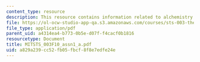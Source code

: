 ```yaml
---
content_type: resource
description: This resource contains information related to alchemistry.
file: https://ol-ocw-studio-app-qa.s3.amazonaws.com/courses/sts-003-the-rise-of-modern-science-fall-2010/a829a239cc52fb05fbcf8f8e7edfe24e_MITSTS_003F10_assn1_a.pdf
file_type: application/pdf
parent_uid: a4314ea4-b773-0b5e-d07f-f4cacf0b1816
resourcetype: Document
title: MITSTS_003F10_assn1_a.pdf
uid: a829a239-cc52-fb05-fbcf-8f8e7edfe24e
---
```

